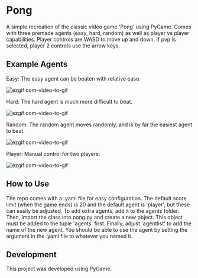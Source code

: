# Pong

A simple recreation of the classic video game 'Pong' using PyGame. Comes with three premade agents (easy, hard, random) as well as player vs player capabilities. Player controls are WASD to move up and down. If pvp is selected, player 2 controls use the arrow keys.

## Example Agents

Easy: The easy agent can be beaten with relative ease.

![ezgif com-video-to-gif](https://github.com/atleast3bees/pong/assets/111519324/89a37118-1e1b-4c23-9c25-8f47c6b4b18f)

Hard: The hard agent is much more difficult to beat.

![ezgif com-video-to-gif](https://github.com/atleast3bees/pong/assets/111519324/525ffd85-d0bc-404a-8f8a-22fae6895709)

Random: The random agent moves randomly, and is by far the easiest agent to beat.

![ezgif com-video-to-gif](https://github.com/atleast3bees/pong/assets/111519324/3361229c-d26a-41f8-b69e-0274c0fb38e6)

Player: Manual control for two players.

![ezgif com-video-to-gif](https://github.com/atleast3bees/pong/assets/111519324/ba55139b-7405-4db1-94f6-ee109090e9c2)

## How to Use

The repo comes with a .yaml file for easy configuration. The default score limit (when the game ends) is 20 and the default agent is 'player', but these can easily be adjusted. To add extra agents, add it to the agents folder. Then, import the class into pong.py and create a new object. This object must be added to the tuple 'agents' first. Finally, adjust 'agentlist' to add the name of the new agent. You should be able to use the agent by setting the argument in the .yaml file to whatever you named it.

## Development

This project was developed using PyGame. 
